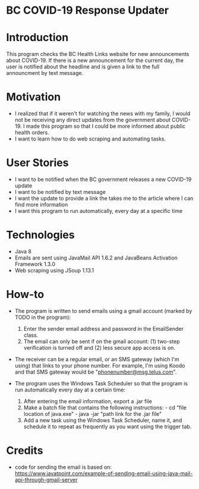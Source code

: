 # BC COVID-19 Response Updater

# Introduction
This program checks the BC Health Links website for new announcements about COVID-19. If there is a new announcement for the current day, the user is notified about the headline and is given a link to the full announcment by text message.

# Motivation
- I realized that if it weren't for watching the news with my family, I would not be receiving any direct updates from the government about COVID-19. I made this program so that I could be more informed about public health orders.
- I want to learn how to do web scraping and automating tasks.

# User Stories
- I want to be notified when the BC government releases a new COVID-19 update
- I want to be notified by text message
- I want the update to provide a link the takes me to the article where I can find more information
- I want this program to run automatically, every day at a specific time

# Technologies
- Java 8
- Emails are sent using JavaMail API 1.6.2 and JavaBeans Activation Framework 1.3.0
- Web scraping using JSoup 1.13.1

# How-to
- The program is written to send emails using a gmail account (marked by TODO in the program):
    1. Enter the sender email address and password in the EmailSender class.
    2. The email can only be sent if on the gmail account: (1) two-step verification is turned off and (2) less secure app access is on.
- The receiver can be a regular email, or an SMS gateway (which I'm using) that links to your phone number. For example, I'm using Koodo and that SMS gateway would be "phonenumber@msg.telus.com".

- The program uses the Windows Task Scheduler so that the program is run automatically every day at a certain time:
    1. After entering the email information, export a .jar file
    2. Make a batch file that contains the following instructions:
      - cd "file location of java.exe"
      - java -jar "path link for the .jar file"
    3. Add a new task using the Windows Task Scheduler, name it, and schedule it to repeat as frequently as you want using the trigger tab.  

# Credits
- code for sending the email is based on: https://www.javatpoint.com/example-of-sending-email-using-java-mail-api-through-gmail-server

